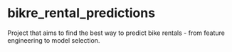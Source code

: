 # bikre_rental_predictions
Project that aims to find the best way to predict bike rentals - from feature engineering to model selection.

